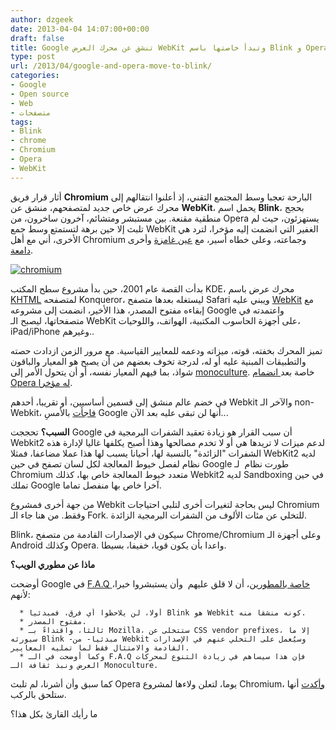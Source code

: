 ```yaml
---
author: dzgeek
date: 2013-04-04 14:07:00+00:00
draft: false
title: Google تنشق عن محرك العرض WebKit وتبدأ خاصتها باسم Blink و Opera تتبع
type: post
url: /2013/04/google-and-opera-move-to-blink/
categories:
- Google
- Open source
- Web
- متصفحات
tags:
- Blink
- chrome
- Chromium
- Opera
- WebKit
---
```


أثار قرار فريق **Chromium** البارحة تعجبا وسط المجتمع التقني، إذ أعلنوا انتقالهم إلى محرك عرض خاص جديد لمتصفحهم، منشق عن **WebKit**، يحمل اسم **Blink**، بحجج منطقية مقنعة. بين مستبشر ومتشائم، آخرون ساخرون، من Opera يستهزئون، حيث لم تلبث إلا حين برهة لتستمتع وسط جمع WebKit الغفير التي انضمت إليه مؤخرا، لترد هي الأخرى، أني مع أهل Chromium وجماعته، وعلى خطاه أسير، مع [عين غامزة](http://en.wikipedia.org/wiki/Blink) وأخرى [دامعة](http://www.it-scoop.com/2013/02/opera-moves-to-webkit/).


[![chromium](http://www.it-scoop.com/wp-content/uploads/2013/04/chromium.jpg)
](http://www.it-scoop.com/wp-content/uploads/2013/04/chromium.jpg)




بدأت القصة عام 2001، حين بدأ مشروع سطح المكتب KDE، محرك عرض باسم [KHTML](http://en.wikipedia.org/wiki/KHTML) لمتصفحه Konqueror، ليستغله بعدها متصفح Safari ويبني عليه [WebKit](http://en.wikipedia.org/wiki/WebKit) مع إبقاءه مفتوح المصدر، هذا الأخير، انضمت إلى مشروعه Google واعتمدته في متصفحاتها، ليصبح الـ WebKit على أجهزة الحاسوب المكتبية، الهواتف، واللوحيات، iPad/iPhone وغيرهم..




تميز المحرك بخفته، قوته، ميزاته ودعمه للمعايير القياسية. مع مرور الزمن ازدادت حصته والتطبيقات المبنية عليه أو له، لدرجة تخوف بعضهم من أن يصبح هو المعيار والباقون شواذ، بما فيهم المعيار نفسه، أو أن يتحول الأمر إلى [monoculture](http://en.wikipedia.org/wiki/Monoculture_%28computer_science%29). خاصة بعد[ انضمام Opera له مؤخرا](http://www.it-scoop.com/2013/02/opera-moves-to-webkit/).




في خضم عالم منشق إلى قسمين أساسيين، أو تقريبا، أحدهم Webkit والآخر الـ non-Webkit، [فاجأت](http://blog.chromium.org/2013/04/blink-rendering-engine-for-chromium.html) بالأمسِ Google أنها لن تبقى عليه بعد الآن...




**السبب؟** تحججت Google أن سبب القرار هو زيادة تعقيد الشفرات البرمجية في Webkit2 لدعم ميزات لا تريدها هي أو لا تخدم مصالحها وهذا أصبح يكلفها غاليا لإدارة هذه الشفرات "الزائدة" بالنسبة لها، أحيانا يسبب لها هذا عملا مضاعفا، فمثلا WebKit2 لديه نظام لفصل خيوط المعالجة لكل لسان تصفح في حين Google طورت نظام  لـ Chromium متعدد خيوط المعالجة خاص بها، كذلك Webkit2 لديه Sandboxing في حين تملك Google آخرا خاص بها منفصل تماما.




من جهة أخرى فمشروع Webkit ليس بحاجة لتغيرات أخرى لتلبي احتياجات Chromium وفقط. من هنا جاء الـ Fork. للتخلي عن مئات الألوف من الشفرات البرمجية الزائدة.




Blink، سيكون في الإصدارات القادمة من متصفح Chrome/Chromium وعلى أجهزة الـ Android وكذلك Opera. واعدا بأن يكون قويا، خفيفا، بسيطا.




**ماذا عن مطوري الويب؟**




أوضحت Google في [F.A.Q خاصة بالمطورين](http://www.chromium.org/blink/developer-faq)، أن لا قلق عليهم  وأن يستبشروا خيرا، لأنهم:






	  * أولا، لن يلاحظوا أي فرق، فمبدئيا Blink هو Webkit كونه منشقا منه.
	  * مفتوح المصدر.
	  * ثالثا، واقتداءً بـ Mozilla، ستتخلى عن CSS vendor prefixes، إلا ما سيورثه Blink -مبدئيا- من Webkit وسيُعمل على التخلي عنهم في الإصدارات القادمة والامتثال فقط لما تمليه المعايير.
	  * وكما أوضحت في الـ F.A.Q فإن هذا سيساهم في زيادة التنوع لمحركات العرض ونبذ ثقافة الـ Monoculture.



كما سبق وأن أشرنا، لم تلبث Opera يوما، لتعلن ولاءها لمشروع Chromium، [وأكدت](http://www.brucelawson.co.uk/2013/hello-blink/) أنها ستلحق بالركب.




ما رأيك القارئ بكل هذا؟
